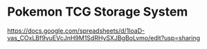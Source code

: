 # Pokemon TCG Storage System
https://docs.google.com/spreadsheets/d/1IoaD-vas_COxLBf9vuEVcJnH9M1SdRHySXJBgBoLvmo/edit?usp=sharing